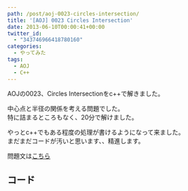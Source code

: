 ```yaml
---
path: /post/aoj-0023-circles-intersection/
title: '[AOJ] 0023 Circles Intersection'
date: 2013-06-10T00:00:41+00:00
twitter_id:
  - "343746966418780160"
categories:
  - やってみた
tags:
  - AOJ
  - C++
---
```

AOJの0023、Circles Intersectionをc++で解きました。

中心点と半径の関係を考える問題でした。  
特に詰まるところもなく、20分で解けました。

やっとc++でもある程度の処理が書けるようになって来ました。  
まだまだコードが汚いと思います、、精進します。

問題文は[こちら](http://judge.u-aizu.ac.jp/onlinejudge/description.jsp?id=0023&lang=jp)

<!--more-->

コード
----------------------------------------

<script src="https://gist.github.com/Leko/5734854.js"></script>

<div style="font-size:0px;height:0px;line-height:0px;margin:0;padding:0;clear:both">
</div>
